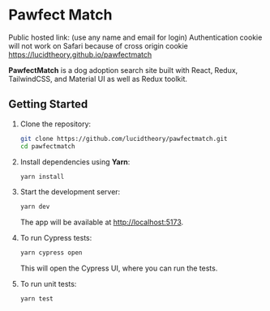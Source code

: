 # Pawfect Match
Public hosted link: 
(use any name and email for login)
Authentication cookie will not work on Safari because of cross origin cookie
https://lucidtheory.github.io/pawfectmatch


**PawfectMatch** is a dog adoption search site built with React, Redux, TailwindCSS, and Material UI as well as Redux toolkit.

## Getting Started

1. Clone the repository:

   ```bash
   git clone https://github.com/lucidtheory/pawfectmatch.git
   cd pawfectmatch
   ```

2. Install dependencies using **Yarn**:

   ```bash
   yarn install
   ```

3. Start the development server:

   ```bash
   yarn dev
   ```

   The app will be available at [http://localhost:5173](http://localhost:5173).

4. To run Cypress tests:

   ```bash
   yarn cypress open
   ```

   This will open the Cypress UI, where you can run the tests.

5. To run unit tests:

   ```bash
   yarn test
   ```
